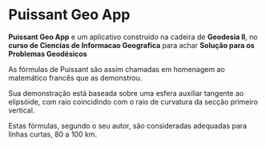 # Puissant Geo App

**Puissant Geo App** e um aplicativo construido na cadeira de **Geodesia II**, no **curso de Ciencias de Informacao Geografica** para achar **Solução para os Problemas Geodésicos** 

As fórmulas de Puissant são assim chamadas em homenagem ao matemático francês que as demonstrou. 

Sua demonstração está baseada sobre uma esfera auxiliar tangente ao elipsóide, com raio coincidindo com o raio de curvatura da secção primeiro vertical. 

Estas fórmulas, segundo o seu autor, são consideradas adequadas para linhas curtas, 80 a 100 km.
